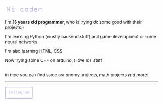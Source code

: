 <a href="">
   <img src="https://github.com/Cyberft-pdf/images/blob/main/nadpis1.png" alt="title 1" style="width:25%;height:25%;">
</a>
<p>I'm <strong>16 years old programmer</strong>, who is trying do some good with their projekts:)</p>
<p>I'm learning Python (mostly backend stuff) and game development or some neural networks</p>
<p>I'm also learning HTML, CSS</p>
<p>Now trying some C++ on arduino, I love IoT stuff</p>
<br>
In here you can find some astronomy projects, math projects and more!
<br>
<hr>
<a style="text-align:center;"; href="https://www.instagram.com/code.with.ad/">
   <img src="https://github.com/Cyberft-pdf/images/blob/main/instagram_github.png" alt="Instagram logo" style="width:18%;height:18%;">
</a>
<br>

